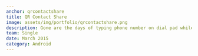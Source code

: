 ```yaml
---
anchor: qrcontactshare
title: QR Contact Share
image: assets/img/portfolio/qrcontactshare.png
description: Gone are the days of typing phone number on dial pad while looking at a friends phone. With QR Contact Share this will become a memory of the past. No Bluetooth. No WiFi. Share a contact with Display. Select a contact to generate its QR code and scan it from another Phone to automatically add it to contact list. The source code can be found <a href="https://github.com/ShikherVerma/QRContactShare">here</a>. This project uses ZBar Library. Update [May 2016] - This was my first app that I published on google play. Not available anymore.
team: Single
date: March 2015
category: Android
---
```

